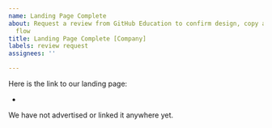 ```yaml
---
name: Landing Page Complete
about: Request a review from GitHub Education to confirm design, copy and offer redemption
  flow
title: Landing Page Complete [Company]
labels: review request
assignees: ''

---
```


Here is the link to our landing page:

- 


We have not advertised or linked it anywhere yet.
